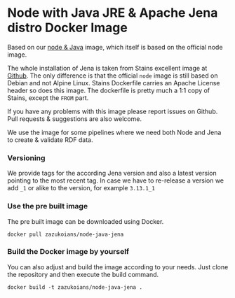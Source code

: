 # Node with Java JRE & Apache Jena distro Docker Image

Based on our [node & Java](https://github.com/zazukoians/docker-node-java) image, which itself is based on the official node image.

The whole installation of Jena is taken from Stains excellent image at [Github](https://github.com/stain/jena-docker/tree/master/jena). The only difference is that the official `node` image is still based on Debian and not Alpine Linux. Stains Dockerfile carries an Apache License header so does this image. The dockerfile is pretty much a 1:1 copy of Stains, except the `FROM` part.
 
If you have any problems with this image please report issues on Github. Pull requests & suggestions are also welcome.

We use the image for some pipelines where we need both Node and Jena to create & validate RDF data.

### Versioning

We provide tags for the according Jena version and also a latest version pointing to the most recent tag. In case we have to re-release a version we add `_1` or alike to the version, for example `3.13.1_1`

### Use the pre built image

The pre built image can be downloaded using Docker.

    docker pull zazukoians/node-java-jena


### Build the Docker image by yourself

You can also adjust and build the image according to your needs. Just clone the repository and then execute the build command.

    docker build -t zazukoians/node-java-jena .



